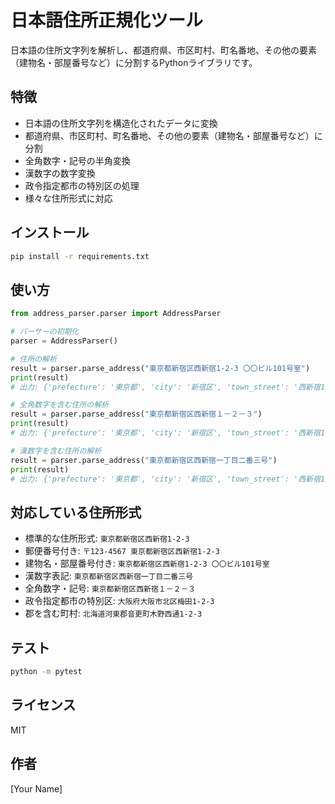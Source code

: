 # 日本語住所正規化ツール

日本語の住所文字列を解析し、都道府県、市区町村、町名番地、その他の要素（建物名・部屋番号など）に分割するPythonライブラリです。

## 特徴

- 日本語の住所文字列を構造化されたデータに変換
- 都道府県、市区町村、町名番地、その他の要素（建物名・部屋番号など）に分割
- 全角数字・記号の半角変換
- 漢数字の数字変換
- 政令指定都市の特別区の処理
- 様々な住所形式に対応

## インストール

```bash
pip install -r requirements.txt
```

## 使い方

```python
from address_parser.parser import AddressParser

# パーサーの初期化
parser = AddressParser()

# 住所の解析
result = parser.parse_address("東京都新宿区西新宿1-2-3 〇〇ビル101号室")
print(result)
# 出力: {'prefecture': '東京都', 'city': '新宿区', 'town_street': '西新宿1-2-3', 'other': '〇〇ビル101号室'}

# 全角数字を含む住所の解析
result = parser.parse_address("東京都新宿区西新宿１－２－３")
print(result)
# 出力: {'prefecture': '東京都', 'city': '新宿区', 'town_street': '西新宿1-2-3', 'other': ''}

# 漢数字を含む住所の解析
result = parser.parse_address("東京都新宿区西新宿一丁目二番三号")
print(result)
# 出力: {'prefecture': '東京都', 'city': '新宿区', 'town_street': '西新宿1丁目2番3号', 'other': ''}
```

## 対応している住所形式

- 標準的な住所形式: `東京都新宿区西新宿1-2-3`
- 郵便番号付き: `〒123-4567 東京都新宿区西新宿1-2-3`
- 建物名・部屋番号付き: `東京都新宿区西新宿1-2-3 〇〇ビル101号室`
- 漢数字表記: `東京都新宿区西新宿一丁目二番三号`
- 全角数字・記号: `東京都新宿区西新宿１－２－３`
- 政令指定都市の特別区: `大阪府大阪市北区梅田1-2-3`
- 郡を含む町村: `北海道河東郡音更町木野西通1-2-3`

## テスト

```bash
python -m pytest
```

## ライセンス

MIT

## 作者

[Your Name] 